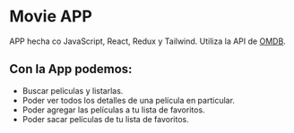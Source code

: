 # Movie APP

APP hecha co JavaScript, React, Redux y Tailwind. Utiliza la API de [OMDB](http://www.omdbapi.com/).
<br>
## Con la App podemos:

* Buscar películas y listarlas.
* Poder ver todos los detalles de una película en particular.
* Poder agregar las películas a tu lista de favoritos.
* Poder sacar películas de tu lista de favoritos.